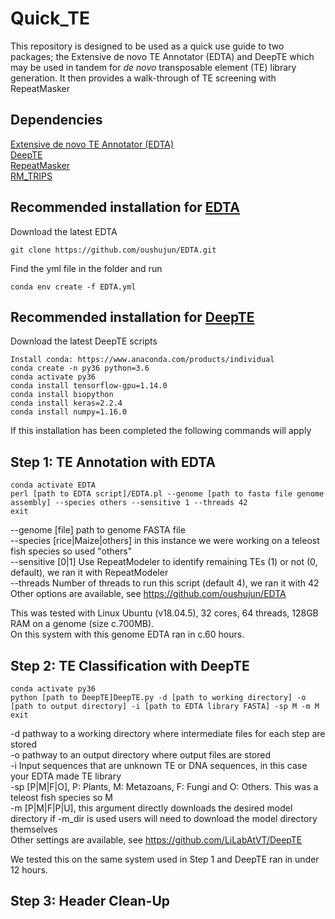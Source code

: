 # Quick_TE
This repository is designed to be used as a quick use guide to two packages; the Extensive de novo TE Annotator (EDTA) and DeepTE which may be used in tandem for *de novo* transposable element (TE) library generation. It then provides a walk-through of TE screening with RepeatMasker


## Dependencies

[Extensive de novo TE Annotator (EDTA)](https://github.com/oushujun/EDTA) <br />
[DeepTE](https://github.com/LiLabAtVT/DeepTE) <br />
[RepeatMasker](https://www.repeatmasker.org) <br />
[RM_TRIPS](https://github.com/clbutler/RM_TRIPS) <br />

## Recommended installation for [EDTA](https://github.com/oushujun/EDTA) <br />

Download the latest EDTA <br />
```
git clone https://github.com/oushujun/EDTA.git
```
Find the yml file in the folder and run <br />
```
conda env create -f EDTA.yml
```
## Recommended installation for [DeepTE](https://github.com/LiLabAtVT/DeepTE) <br />

Download the latest DeepTE scripts <br />
```
Install conda: https://www.anaconda.com/products/individual
conda create -n py36 python=3.6
conda activate py36
conda install tensorflow-gpu=1.14.0
conda install biopython
conda install keras=2.2.4
conda install numpy=1.16.0
```
If this installation has been completed the following commands will apply <br />

## Step 1: TE Annotation with EDTA
```
conda activate EDTA 
perl [path to EDTA script]/EDTA.pl --genome [path to fasta file genome assembly] --species others --sensitive 1 --threads 42 
exit
```
 --genome [file] path to genome FASTA file <br />
 --species [rice|Maize|others] in this instance we were working on a teleost fish species so used "others" <br />
 --sensitive [0|1] Use RepeatModeler to identify remaining TEs (1) or not (0, default), we ran it with RepeatModeler <br />
 --threads Number of threads to run this script (default 4), we ran it with 42 <br />
 Other options are available, see https://github.com/oushujun/EDTA <br />
 
This was tested with Linux Ubuntu (v18.04.5), 32 cores, 64 threads, 128GB RAM on a genome (size c.700MB). <br />
On this system with this genome EDTA ran in c.60 hours. <br />
 
## Step 2: TE Classification with DeepTE
```
conda activate py36
python [path to DeepTE]DeepTE.py -d [path to working directory] -o [path to output directory] -i [path to EDTA library FASTA] -sp M -m M
exit
```
-d pathway to a working directory where intermediate files for each step are stored <br />
-o pathway to an output directory where output files are stored <br />
-i Input sequences that are unknown TE or DNA sequences, in this case your EDTA made TE library <br />
-sp [P|M|F|O], P: Plants, M: Metazoans, F: Fungi and O: Others. This was a teleost fish species so M <br />
-m [P|M|F|P|U], this argument directly downloads the desired model directory if -m_dir is used users will need to download the model directory themselves <br />
Other settings are available, see https://github.com/LiLabAtVT/DeepTE <br />

We tested this on the same system used in Step 1 and DeepTE ran in under 12 hours.  <br />

## Step 3: Header Clean-Up


